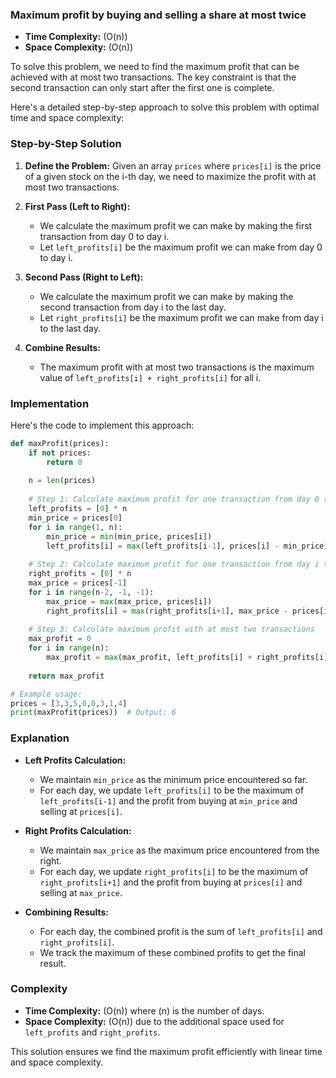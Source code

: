 ### Maximum profit by buying and selling a share at most twice

- **Time Complexity:** \(O(n)\)
- **Space Complexity:** \(O(n)\)

To solve this problem, we need to find the maximum profit that can be achieved with at most two transactions. The key constraint is that the second transaction can only start after the first one is complete.

Here's a detailed step-by-step approach to solve this problem with optimal time and space complexity:

### Step-by-Step Solution

1. **Define the Problem:**
   Given an array `prices` where `prices[i]` is the price of a given stock on the i-th day, we need to maximize the profit with at most two transactions.

2. **First Pass (Left to Right):**
   - We calculate the maximum profit we can make by making the first transaction from day 0 to day i.
   - Let `left_profits[i]` be the maximum profit we can make from day 0 to day i.

3. **Second Pass (Right to Left):**
   - We calculate the maximum profit we can make by making the second transaction from day i to the last day.
   - Let `right_profits[i]` be the maximum profit we can make from day i to the last day.

4. **Combine Results:**
   - The maximum profit with at most two transactions is the maximum value of `left_profits[i] + right_profits[i]` for all i.

### Implementation

Here's the code to implement this approach:

```python
def maxProfit(prices):
    if not prices:
        return 0
    
    n = len(prices)
    
    # Step 1: Calculate maximum profit for one transaction from day 0 to i
    left_profits = [0] * n
    min_price = prices[0]
    for i in range(1, n):
        min_price = min(min_price, prices[i])
        left_profits[i] = max(left_profits[i-1], prices[i] - min_price)
    
    # Step 2: Calculate maximum profit for one transaction from day i to end
    right_profits = [0] * n
    max_price = prices[-1]
    for i in range(n-2, -1, -1):
        max_price = max(max_price, prices[i])
        right_profits[i] = max(right_profits[i+1], max_price - prices[i])
    
    # Step 3: Calculate maximum profit with at most two transactions
    max_profit = 0
    for i in range(n):
        max_profit = max(max_profit, left_profits[i] + right_profits[i])
    
    return max_profit

# Example usage:
prices = [3,3,5,0,0,3,1,4]
print(maxProfit(prices))  # Output: 6
```

### Explanation

- **Left Profits Calculation:**
  - We maintain `min_price` as the minimum price encountered so far.
  - For each day, we update `left_profits[i]` to be the maximum of `left_profits[i-1]` and the profit from buying at `min_price` and selling at `prices[i]`.

- **Right Profits Calculation:**
  - We maintain `max_price` as the maximum price encountered from the right.
  - For each day, we update `right_profits[i]` to be the maximum of `right_profits[i+1]` and the profit from buying at `prices[i]` and selling at `max_price`.

- **Combining Results:**
  - For each day, the combined profit is the sum of `left_profits[i]` and `right_profits[i]`.
  - We track the maximum of these combined profits to get the final result.

### Complexity

- **Time Complexity:** \(O(n)\) where \(n\) is the number of days.
- **Space Complexity:** \(O(n)\) due to the additional space used for `left_profits` and `right_profits`.

This solution ensures we find the maximum profit efficiently with linear time and space complexity.